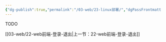 ```yaml
---
{"dg-publish":true,"permalink":"/03-web/23-linux部署/","dgPassFrontmatter":true}
---
```




TODO

[[03-web/22-web前端-登录-退出\|上一节：22-web前端-登录-退出]]
